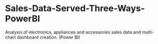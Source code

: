 # Sales-Data-Served-Three-Ways-PowerBI
Analysis of electronics, appliances and accessories sales data and multi-chart dashboard creation. (Power BI)
